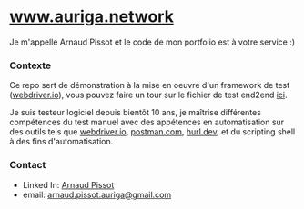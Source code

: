 # www.auriga.network

Je m'appelle Arnaud Pissot et le code de mon portfolio est à votre service :)

### Contexte
Ce repo sert de démonstration à la mise en oeuvre d'un framework de test ([webdriver.io](https://webdriver.io)), vous pouvez faire un tour sur le fichier de test end2end [ici](https://github.com/auriga-mi/portfolio/blob/main/test/specs/test.e2e.js).

Je suis testeur logiciel depuis bientôt 10 ans, je maîtrise différentes compétences du test manuel avec des appétences en automatisation sur des outils tels que [webdriver.io](https://webdriver.io), [postman.com](https://www.postman.com/), [hurl.dev](https://hurl.dev/), et du scripting shell à des fins d'automatisation.

### Contact
- Linked In: [Arnaud Pissot](https://www.linkedin.com/in/arnaud-pissot-a7512710b/)
- email: [arnaud.pissot.auriga@gmail.com](mailto:arnaud.pissot.auriga@gmail.com)
